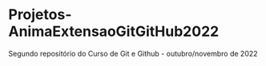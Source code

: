# Projetos-AnimaExtensaoGitGitHub2022
Segundo repositório do Curso de Git e Github - outubro/novembro de 2022
